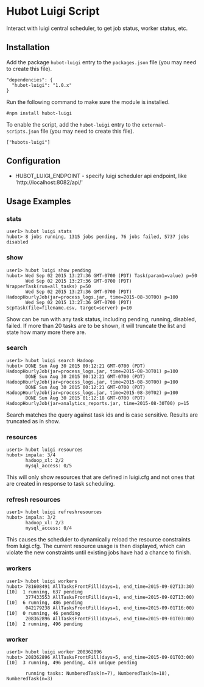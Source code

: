 # Hubot Luigi Script

Interact with luigi central scheduler, to get job status, worker status, etc.


## Installation

Add the package `hubot-luigi` entry to the `packages.json` file
(you may need to create this file).

    "dependencies": {
      "hubot-luigi": "1.0.x"
    }

Run the following command to make sure the module is installed.

    #npm install hubot-luigi

To enable the script, add the `hubot-luigi` entry to the `external-scripts.json`
file (you may need to create this file).

    ["hubots-luigi"]


## Configuration
* HUBOT_LUIGI_ENDPOINT - specify luigi scheduler api endpoint, like 'http://localhost:8082/api/'

## Usage Examples
### stats
    user1> hubot luigi stats
    hubot> 8 jobs running, 1315 jobs pending, 76 jobs failed, 5737 jobs disabled


### show
    user1> hubot luigi show pending
    hubot> Wed Sep 02 2015 13:27:36 GMT-0700 (PDT) Task(param1=value) p=50
           Wed Sep 02 2015 13:27:36 GMT-0700 (PDT) WrapperTask(run=all_tasks) p=50
           Wed Sep 02 2015 13:27:36 GMT-0700 (PDT) HadoopHourlyJob(jar=process_logs.jar, time=2015-08-30T00) p=100
           Wed Sep 02 2015 13:27:36 GMT-0700 (PDT) ScpTask(file=filename.csv, target=server) p=10

Show can be run with any task status, including pending, running, disabled, failed. If more than 20
tasks are to be shown, it will truncate the list and state how many more there are.


### search
    user1> hubot luigi search Hadoop
    hubot> DONE Sun Aug 30 2015 00:12:21 GMT-0700 (PDT) HadoopHourlyJob(jar=process_logs.jar, time=2015-08-30T01) p=100
           DONE Sun Aug 30 2015 00:12:21 GMT-0700 (PDT) HadoopHourlyJob(jar=process_logs.jar, time=2015-08-30T00) p=100
           DONE Sun Aug 30 2015 00:12:21 GMT-0700 (PDT) HadoopHourlyJob(jar=process_logs.jar, time=2015-08-30T02) p=100
           DONE Sun Aug 30 2015 01:12:18 GMT-0700 (PDT) HadoopHourlyJob(jar=analytics_reports.jar, time=2015-08-30T00) p=15

Search matches the query against task ids and is case sensitive. Results are truncated as in show.


### resources
    user1> hubot luigi resources
    hubot> impala: 3/4
           hadoop_xl: 2/2
           mysql_access: 0/5

This will only show resources that are defined in luigi.cfg and not ones that are created in response
to task scheduling.


### refresh resources
    user1> hubot luigi refreshresources
    hubot> impala: 3/2
           hadoop_xl: 2/3
           mysql_access: 0/4

This causes the scheduler to dynamically reload the resource constraints from luigi.cfg. The current
resource usage is then displayed, which can violate the new constraints until existing jobs have had
a chance to finish.


### workers
    user1> hubot luigi workers
    hubot> 781608491 AllTasksFrontFill(days=1, end_time=2015-09-02T13:30) [10]  1 running, 637 pending
           377433553 AllTasksFrontFill(days=1, end_time=2015-09-02T13:00) [10]  6 running, 486 pending
           042179238 AllTasksFrontFill(days=1, end_time=2015-09-01T16:00) [10]  0 running, 46 pending
           208362896 AllTasksFrontFill(days=5, end_time=2015-09-01T03:00) [10]  2 running, 496 pending

### worker
    user1> hubot luigi worker 208362896
    hubot> 208362896 AllTasksFrontFill(days=5, end_time=2015-09-01T03:00) [10]  3 running, 496 pending, 478 unique pending

           running tasks: NumberedTask(n=7), NumberedTask(n=18), NumberedTask(n=3)
